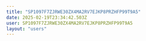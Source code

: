```yaml
---
title: "SP1097F7ZJRWE30ZX4MA2RV7EJKP8PRZHFP99T9A5"
date: 2025-02-19T23:34:42.503Z
user: SP1097F7ZJRWE30ZX4MA2RV7EJKP8PRZHFP99T9A5
layout: "users"
---
```

    